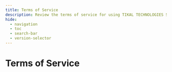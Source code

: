 ```yaml
---
title: Terms of Service
description: Review the terms of service for using TIKAL TECHNOLOGIES SL's website and services, including rights, obligations and privacy guidelines.
hide:
  - navigation
  - toc
  - search-bar
  - version-selector
---
```


# Terms of Service